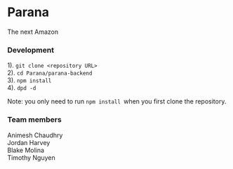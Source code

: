 # Parana
The next Amazon

### Development
1). ```git clone <repository URL>``` <br>
2). ```cd Parana/parana-backend ``` <br>
3). ```npm install ``` <br>
4). ```dpd -d ``` <br>

Note: you only need to run ```npm install ```when you first clone the repository.

### Team members
Animesh Chaudhry <br>
Jordan Harvey <br>
Blake Molina <br>
Timothy Nguyen <br>
